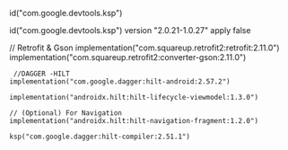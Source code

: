  id("com.google.devtools.ksp")

 id("com.google.devtools.ksp") version "2.0.21-1.0.27" apply false

// Retrofit & Gson
    implementation("com.squareup.retrofit2:retrofit:2.11.0")
    implementation("com.squareup.retrofit2:converter-gson:2.11.0")


     //DAGGER -HILT
    implementation("com.google.dagger:hilt-android:2.57.2")

    implementation("androidx.hilt:hilt-lifecycle-viewmodel:1.3.0")

    // (Optional) For Navigation
    implementation("androidx.hilt:hilt-navigation-fragment:1.2.0")

    ksp("com.google.dagger:hilt-compiler:2.51.1")
